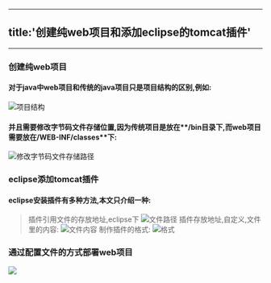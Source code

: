 ﻿---
title:'创建纯web项目和添加eclipse的tomcat插件'
---
---
<!--more-->
### 创建纯web项目
#### 对于java中web项目和传统的java项目只是项目结构的区别,例如:
![项目结构](http://oq8arr6l2.bkt.clouddn.com/TIM%E5%9B%BE%E7%89%8720180308215357.png)
#### 并且需要修改字节码文件存储位置,因为传统项目是放在**/bin**目录下,而web项目需要放在**/WEB-INF/classes**下:
![修改字节码文件存储路径](http://oq8arr6l2.bkt.clouddn.com/TIM%E5%9B%BE%E7%89%8720180308215557.png)

### eclipse添加tomcat插件
#### eclipse安装插件有多种方法,本文只介绍一种:
> 插件引用文件的存放地址,eclipse下
![文件路径](http://oq8arr6l2.bkt.clouddn.com/TIM%E5%9B%BE%E7%89%8720180308220710.png)
>插件存放地址,自定义,文件里的内容:
![文件内容](http://oq8arr6l2.bkt.clouddn.com/TIM%E5%9B%BE%E7%89%8720180308220747.png)
> 制作插件的格式:
![格式](http://oq8arr6l2.bkt.clouddn.com/TIM%E5%9B%BE%E7%89%8720180308221344.png)

### 通过配置文件的方式部署web项目
![](http://oq8arr6l2.bkt.clouddn.com/TIM%E5%9B%BE%E7%89%8720180308221817.png)




